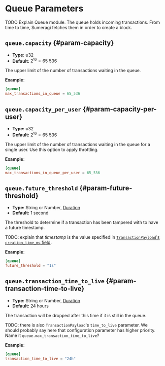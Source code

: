 # Queue Parameters

TODO Explain Queue module. The queue holds incoming transactions. From time
to time, Sumeragi fetches them in order to create a block.

## `queue.capacity` {#param-capacity}

- **Type:** u32
- **Default:** $2^{16} = 65\ 536$

The upper limit of the number of transactions waiting in the queue.

**Example:**

```toml
[queue]
max_transactions_in_queue = 65_536
```

## `queue.capacity_per_user` {#param-capacity-per-user}

- **Type:** u32
- **Default:** $2^{16} = 65\ 536$

The upper limit of the number of transactions waiting in the queue for a
single user. Use this option to apply throttling.

**Example:**

```toml
[queue]
max_transactions_in_queue_per_user = 65_536
```

## `queue.future_threshold` {#param-future-threshold}

- **Type:** String or Number, [Duration](glossary#type-duration)
- **Default:** 1 second

The threshold to determine if a transaction has been tampered with to have
a future timestamp.

TODO: explain that _timestamp_ is the value specified in
[`TransactionPayload`'s `creation_time_ms` field](/reference/data-model-schema#transactionpayload).

**Example:**

```toml
[queue]
future_threshold = "1s"
```

## `queue.transaction_time_to_live` {#param-transaction-time-to-live}

- **Type:** String or Number, [Duration](glossary#type-duration)
- **Default:** 24 hours

The transaction will be dropped after this time if it is still in the
queue.

TODO: there is also `TransactionPayload`'s `time_to_live` parameter. We
should probably say here that configuration parameter has higher priority.
Name it `queue.max_transaction_time_to_live`?

**Example:**

```toml
[queue]
transaction_time_to_live = "24h"
```
